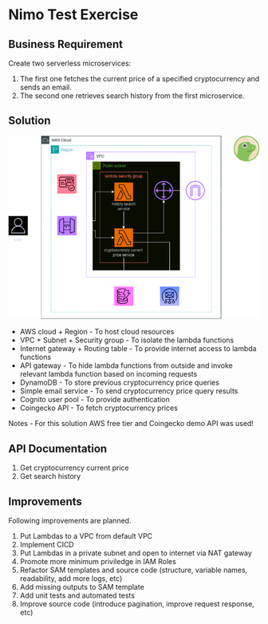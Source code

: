 # Nimo Test Exercise

## Business Requirement

Create two serverless microservices:

1. The first one fetches the current price of a specified cryptocurrency and sends an email.
2. The second one retrieves search history from the first microservice.

## Solution

![img](architecture-diagram.png)

- AWS cloud + Region - To host cloud resources
- VPC + Subnet + Security group - To isolate the lambda functions
- Internet gateway + Routing table - To provide internet access to lambda functions
- API gateway - To hide lambda functions from outside and invoke relevant lambda function based on incoming requests
- DynamoDB - To store previous cryptocurrency price queries
- Simple email service - To send cryptocurrency price query results
- Cognito user pool - To provide authentication
- Coingecko API - To fetch cryptocurrency prices

Notes - For this solution AWS free tier and Coingecko demo API was used! 

## API Documentation

1. Get cryptocurrency current price
2. Get search history

## Improvements

Following improvements are planned.

1. Put Lambdas to a VPC from default VPC
2. Implement CICD
3. Put Lambdas in a private subnet and open to internet via NAT gateway
4. Promote more minimum priviledge in IAM Roles
5. Refactor SAM templates and source code (structure, variable names, readability, add more logs, etc)
6. Add missing outputs to SAM template
7. Add unit tests and automated tests
8. Improve source code (introduce pagination, improve request response, etc)